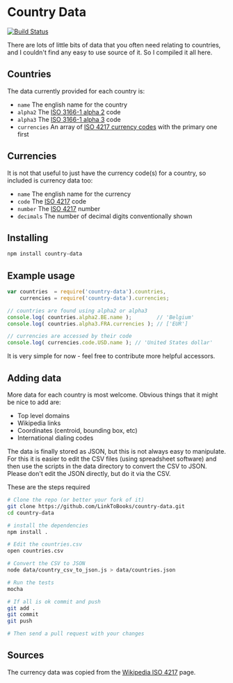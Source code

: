 # Country Data

[![Build Status](https://travis-ci.org/LinkToBooks/country-data.png)](https://travis-ci.org/LinkToBooks/country-data)

There are lots of little bits of data that you often need relating to countries,
and I couldn't find any easy to use source of it. So I compiled it all here.


## Countries

The data currently provided for each country is:

  * `name` The english name for the country
  * `alpha2` The [ISO 3166-1 alpha 2](http://en.wikipedia.org/wiki/ISO_3166-1_alpha-2) code
  * `alpha3` The [ISO 3166-1 alpha 3](http://en.wikipedia.org/wiki/ISO_3166-1_alpha-3) code
  * `currencies` An array of [ISO 4217 currency codes](http://en.wikipedia.org/wiki/ISO_4217) with the primary one first


## Currencies

It is not that useful to just have the currency code(s) for a country, so included is currency data too:

  * `name` The english name for the currency
  * `code` The [ISO 4217](http://en.wikipedia.org/wiki/ISO_4217) code
  * `number` The [ISO 4217](http://en.wikipedia.org/wiki/ISO_4217) number
  * `decimals` The number of decimal digits conventionally shown


## Installing

``` bash
npm install country-data
```


## Example usage

``` javascript
var countries  = require('country-data').countries,
    currencies = require('country-data').currencies;

// countries are found using alpha2 or alpha3
console.log( countries.alpha2.BE.name );        // 'Belgium'
console.log( countries.alpha3.FRA.currencies ); // ['EUR']

// currencies are accessed by their code
console.log( currencies.code.USD.name ); // 'United States dollar'
```

It is very simple for now - feel free to contribute more helpful accessors.


## Adding data

More data for each country is most welcome. Obvious things that it might be nice
to add are:

  * Top level domains
  * Wikipedia links
  * Coordinates (centroid, bounding box, etc)
  * International dialing codes

The data is finally stored as JSON, but this is not always easy to manipulate.
For this it is easier to edit the CSV files (using spreadsheet software) and
then use the scripts in the data directory to convert the CSV to JSON. Please
don't edit the JSON directly, but do it via the CSV.

These are the steps required

``` bash
# Clone the repo (or better your fork of it)
git clone https://github.com/LinkToBooks/country-data.git
cd country-data

# install the dependencies
npm install .

# Edit the countries.csv
open countries.csv

# Convert the CSV to JSON
node data/country_csv_to_json.js > data/countries.json

# Run the tests
mocha

# If all is ok commit and push
git add .
git commit
git push

# Then send a pull request with your changes
```


## Sources

The currency data was copied from the [Wikipedia ISO 4217](http://en.wikipedia.org/wiki/ISO_4217) page.
